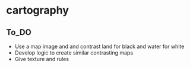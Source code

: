 # cartography
 
## To_DO
* Use a map image and and contrast land for black and water for white
* Develop logic to create similar contrasting maps
* Give texture and rules

